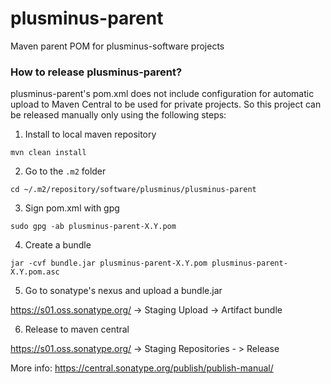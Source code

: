 # plusminus-parent
Maven parent POM for plusminus-software projects

### How to release plusminus-parent?
plusminus-parent's pom.xml does not include configuration for automatic upload to Maven Central to be used for private projects.
So this project can be released manually only using the following steps:
1. Install to local maven repository
```
mvn clean install
```
2. Go to the `.m2` folder
```
cd ~/.m2/repository/software/plusminus/plusminus-parent
```
3. Sign pom.xml with gpg
```
sudo gpg -ab plusminus-parent-X.Y.pom
```
4. Create a bundle
```
jar -cvf bundle.jar plusminus-parent-X.Y.pom plusminus-parent-X.Y.pom.asc
```
5. Go to sonatype's nexus and upload a bundle.jar

https://s01.oss.sonatype.org/ -> Staging Upload -> Artifact bundle

6. Release to maven central

https://s01.oss.sonatype.org/ -> Staging Repositories - > Release

More info: https://central.sonatype.org/publish/publish-manual/ 